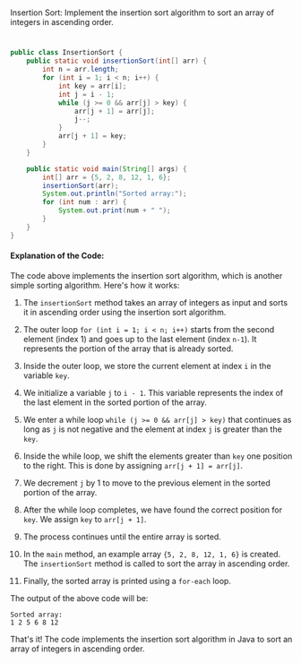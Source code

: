 #
Insertion Sort: Implement the insertion sort algorithm to sort an array of integers in ascending order.
#

```java
public class InsertionSort {
    public static void insertionSort(int[] arr) {
        int n = arr.length;
        for (int i = 1; i < n; i++) {
            int key = arr[i];
            int j = i - 1;
            while (j >= 0 && arr[j] > key) {
                arr[j + 1] = arr[j];
                j--;
            }
            arr[j + 1] = key;
        }
    }

    public static void main(String[] args) {
        int[] arr = {5, 2, 8, 12, 1, 6};
        insertionSort(arr);
        System.out.println("Sorted array:");
        for (int num : arr) {
            System.out.print(num + " ");
        }
    }
}
```

#### Explanation of the Code:

The code above implements the insertion sort algorithm, which is another simple sorting algorithm. Here's how it works:

1. The `insertionSort` method takes an array of integers as input and sorts it in ascending order using the insertion sort algorithm.

2. The outer loop `for (int i = 1; i < n; i++)` starts from the second element (index 1) and goes up to the last element (index `n-1`). It represents the portion of the array that is already sorted.

3. Inside the outer loop, we store the current element at index `i` in the variable `key`.

4. We initialize a variable `j` to `i - 1`. This variable represents the index of the last element in the sorted portion of the array.

5. We enter a while loop `while (j >= 0 && arr[j] > key)` that continues as long as `j` is not negative and the element at index `j` is greater than the `key`.

6. Inside the while loop, we shift the elements greater than `key` one position to the right. This is done by assigning `arr[j + 1] = arr[j]`.

7. We decrement `j` by 1 to move to the previous element in the sorted portion of the array.

8. After the while loop completes, we have found the correct position for `key`. We assign `key` to `arr[j + 1]`.

9. The process continues until the entire array is sorted.

10. In the `main` method, an example array `{5, 2, 8, 12, 1, 6}` is created. The `insertionSort` method is called to sort the array in ascending order.

11. Finally, the sorted array is printed using a `for-each` loop.

The output of the above code will be:
```
Sorted array:
1 2 5 6 8 12
```

That's it! The code implements the insertion sort algorithm in Java to sort an array of integers in ascending order.
